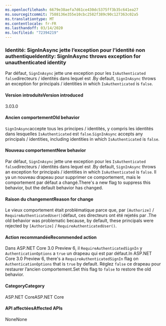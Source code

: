 ```yaml
---
ms.openlocfilehash: 6679e38aefa7d61ce430dc5375ff3b35c641ea27
ms.sourcegitcommit: 7588136e355e10cbc2582f389c90c127363c02a5
ms.translationtype: MT
ms.contentlocale: fr-FR
ms.lasthandoff: 03/14/2020
ms.locfileid: "72394219"
---
```

### <a name="identity-signinasync-throws-exception-for-unauthenticated-identity"></a><span data-ttu-id="d47b2-101">Identité: SignInAsync jette l’exception pour l’identité non authentique</span><span class="sxs-lookup"><span data-stu-id="d47b2-101">Identity: SignInAsync throws exception for unauthenticated identity</span></span>

<span data-ttu-id="d47b2-102">Par défaut, `SignInAsync` jette une exception pour les `IsAuthenticated` `false`directeurs / identités dans lequel est .</span><span class="sxs-lookup"><span data-stu-id="d47b2-102">By default, `SignInAsync` throws an exception for principals / identities in which `IsAuthenticated` is `false`.</span></span>

#### <a name="version-introduced"></a><span data-ttu-id="d47b2-103">Version introduite</span><span class="sxs-lookup"><span data-stu-id="d47b2-103">Version introduced</span></span>

<span data-ttu-id="d47b2-104">3.0</span><span class="sxs-lookup"><span data-stu-id="d47b2-104">3.0</span></span>

#### <a name="old-behavior"></a><span data-ttu-id="d47b2-105">Ancien comportement</span><span class="sxs-lookup"><span data-stu-id="d47b2-105">Old behavior</span></span>

<span data-ttu-id="d47b2-106">`SignInAsync`accepte tous les principes / identités, y compris les identités dans lesquelles `IsAuthenticated` est `false`.</span><span class="sxs-lookup"><span data-stu-id="d47b2-106">`SignInAsync` accepts any principals / identities, including identities in which `IsAuthenticated` is `false`.</span></span>

#### <a name="new-behavior"></a><span data-ttu-id="d47b2-107">Nouveau comportement</span><span class="sxs-lookup"><span data-stu-id="d47b2-107">New behavior</span></span>

<span data-ttu-id="d47b2-108">Par défaut, `SignInAsync` jette une exception pour les `IsAuthenticated` `false`directeurs / identités dans lequel est .</span><span class="sxs-lookup"><span data-stu-id="d47b2-108">By default, `SignInAsync` throws an exception for principals / identities in which `IsAuthenticated` is `false`.</span></span> <span data-ttu-id="d47b2-109">Il ya un nouveau drapeau pour supprimer ce comportement, mais le comportement par défaut a changé.</span><span class="sxs-lookup"><span data-stu-id="d47b2-109">There's a new flag to suppress this behavior, but the default behavior has changed.</span></span>

#### <a name="reason-for-change"></a><span data-ttu-id="d47b2-110">Raison du changement</span><span class="sxs-lookup"><span data-stu-id="d47b2-110">Reason for change</span></span>

<span data-ttu-id="d47b2-111">Le vieux comportement était problématique parce que, par `[Authorize]`  /  `RequireAuthenticatedUser()`défaut, ces directeurs ont été rejetés par .</span><span class="sxs-lookup"><span data-stu-id="d47b2-111">The old behavior was problematic because, by default, these principals were rejected by `[Authorize]` / `RequireAuthenticatedUser()`.</span></span>

#### <a name="recommended-action"></a><span data-ttu-id="d47b2-112">Action recommandée</span><span class="sxs-lookup"><span data-stu-id="d47b2-112">Recommended action</span></span>

<span data-ttu-id="d47b2-113">Dans ASP.NET Core 3.0 Preview 6, il `RequireAuthenticatedSignIn` y `AuthenticationOptions` a `true` un drapeau qui est par défaut.</span><span class="sxs-lookup"><span data-stu-id="d47b2-113">In ASP.NET Core 3.0 Preview 6, there's a `RequireAuthenticatedSignIn` flag on `AuthenticationOptions` that is `true` by default.</span></span> <span data-ttu-id="d47b2-114">Réglez `false` ce drapeau pour restaurer l’ancien comportement.</span><span class="sxs-lookup"><span data-stu-id="d47b2-114">Set this flag to `false` to restore the old behavior.</span></span>

#### <a name="category"></a><span data-ttu-id="d47b2-115">Category</span><span class="sxs-lookup"><span data-stu-id="d47b2-115">Category</span></span>

<span data-ttu-id="d47b2-116">ASP.NET Core</span><span class="sxs-lookup"><span data-stu-id="d47b2-116">ASP.NET Core</span></span>

#### <a name="affected-apis"></a><span data-ttu-id="d47b2-117">API affectées</span><span class="sxs-lookup"><span data-stu-id="d47b2-117">Affected APIs</span></span>

<span data-ttu-id="d47b2-118">None</span><span class="sxs-lookup"><span data-stu-id="d47b2-118">None</span></span>

<!-- 

#### Affected APIs

Not detectable via API analysis

-->
